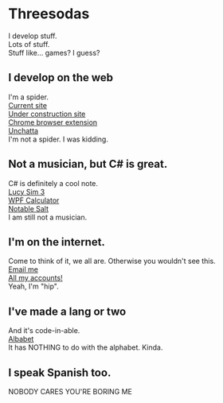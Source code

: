 # Threesodas
I develop stuff.<br>
Lots of stuff.<br>
Stuff like... games? I guess?
## I develop on the web
I'm a spider.<br>
[Current site](https://threesodas-c.glitch.me)<br>
[Under construction site](https://threesodas.glitch.me)<br>
[Chrome browser extension](https://chrome.google.com/webstore/detail/random-search/nbfihiaegedinodnaoknofbhcdpmdbno?hl=e)<br>
[Unchatta](https://getunchatta.glitch.me/)<br>
I'm not a spider. I was kidding.
## Not a musician, but C# is great.
C# is definitely a cool note.<br>
[Lucy Sim 3](https://github.com/threesodas/lucy-simulator-nostalgic)<br>
[WPF Calculator](https://github.com/threesodas/wpf-calculator)<br>
[Notable Salt](https://github.com/threesodas/notablesalt)<br>
I am still not a musician.
## I'm on the internet.
Come to think of it, we all are. Otherwise you wouldn't see this.<br>
[Email me](https://threesodas-c.glitch.me/contact/)<br>
[All my accounts!](https://threesodas-c.glitch.me/social/)<br>
Yeah, I'm "hip".
## I've made a lang or two
And it's code-in-able.<br>
[Albabet](https://esolangs.org/wiki/Albabet)<br>
It has NOTHING to do with the alphabet. Kinda.
## I speak Spanish too.
NOBODY CARES YOU'RE BORING ME
